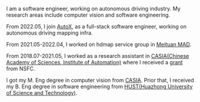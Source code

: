 

I am a software engineer, working on autonomous driving industry. My research areas include computer vision and software engineering. 

From 2022.05, I join [AutoX](https://autox.ai), as a full-stack software engineer, working on autonomous driving mapping infra.

From 2021.05-2022.04, I worked on hdmap service group in [Meituan MAD](https://mad.meituan.com/).

From 2018.07-2021.05, I worked as a research assistant in [CASIA(Chinese Academy of Sciences, Institute of Automation)](http://www.ia.ac.cn) where I received a [grant](https://ijinjay.github.io/61902403/sim.html) from NSFC.

I got my M. Eng degree in computer vision from [CASIA](http://www.ia.ac.cn). Prior that, I received my B. Eng degree in software engineering from [HUST(Huazhong University of Science and Technology)](https://www.hust.edu.cn).

